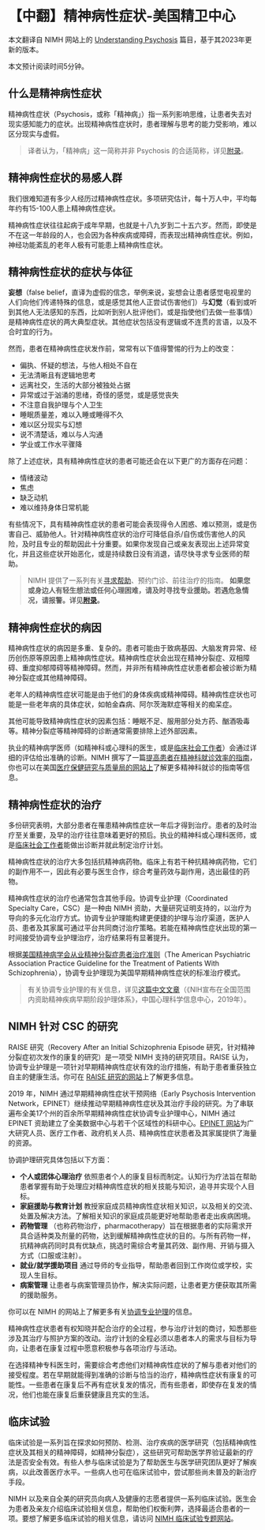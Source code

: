 # 【中翻】精神病性症状-美国精卫中心

本文翻译自 NIMH 网站上的 [Understanding Psychosis](https://www.nimh.nih.gov/health/publications/understanding-psychosis) 篇目，基于其2023年更新的版本。

本文预计阅读时间5分钟。

## 什么是精神病性症状

精神病性症状（Psychosis，或称「精神病」）指一系列影响思维，让患者失去对现实感知能力的症状。出现精神病性症状时，患者理解与思考的能力受影响，难以区分现实与虚假。

> 译者认为，「精神病」这一简称并非 Psychosis 的合适简称，详见[附录](../appendix.md#精神病性症状-回到原文)。

## 精神病性症状的易感人群

我们很难知道有多少人经历过精神病性症状。多项研究估计，每十万人中，平均每年约有15-100人患上精神病性症状。

精神病性症状往往起病于成年早期，也就是十八九岁到二十五六岁。然而，即使是不在这一年龄段的人，也会因为各种疾病或障碍，而表现出精神病性症状。例如，神经功能紊乱的老年人极有可能患上精神病性症状。

## 精神病性症状的症状与体征

**妄想**（false belief，直译为虚假的信念，举例来说，妄想会让患者感觉电视里的人们向他们传递特殊的信息，或是感觉其他人正尝试伤害他们）与**幻觉**（看到或听到其他人无法感知的东西，比如听到别人批评他们，或是指使他们去做一些事情）是精神病性症状的两大典型症状。其他症状包括没有逻辑或不连贯的言语，以及不合时宜的行为。

然而，患者在精神病性症状发作前，常常有以下值得警惕的行为上的改变：

- 偏执、怀疑的想法，与他人相处不自在
- 无法清晰且有逻辑地思考
- 远离社交，生活的大部分被独处占据
- 异常或过于汹涌的思绪，奇怪的感觉，或是感觉丧失
- 不注意自我护理与个人卫生
- 睡眠质量差，难以入睡或睡得不久
- 难以区分现实与幻想
- 说不清楚话，难以与人沟通
- 学业或工作水平骤降

除了上述症状，具有精神病性症状的患者可能还会在以下更广的方面存在问题：

- 情绪波动
- 焦虑
- 缺乏动机
- 难以维持身体日常机能

有些情况下，具有精神病性症状的患者可能会表现得令人困惑、难以预测，或是伤害自己、威胁他人。针对精神病性症状的治疗可降低自杀/自伤或伤害他人的风险，及时且专业的帮助因此十分重要。如果你发现自己或亲友表现出上述异常变化，并且这些症状开始恶化，或是持续数日没有消退，请尽快寻求专业医师的帮助。

> NIMH 提供了一系列有关[寻求帮助](https://www.nimh.nih.gov/health/find-help)、预约门诊、前往治疗的指南。
> **如果您或身边人有轻生想法或任何心理困难，请及时寻找专业援助。若遇危急情况，请报警。详见[附录](../appendix.md#危机干预与报警)。**

## 精神病性症状的病因

精神病性症状的病因是多重、复杂的。患者可能由于致病基因、大脑发育异常、经历创伤原等原因患上精神病性症状。精神病性症状会出现在精神分裂症、双相障碍、重度抑郁障碍等精神障碍。然而，并非所有精神病性症状患者都会被诊断为精神分裂症或其他精神障碍。

老年人的精神病性症状可能是由于他们的身体疾病或精神障碍。精神病性症状也可能是一些老年病的具体症状，如帕金森病、阿尔茨海默症等相关的痴呆症。

其他可能导致精神病性症状的因素包括：睡眠不足、服用部分处方药、酗酒吸毒等。精神分裂症等精神障碍的诊断通常需要排除上述外部因素。

执业的精神病学医师（如精神科或心理科的医生，或是[临床社会工作者](../appendix.md#临床社会工作者)）会通过详细的评估给出准确的诊断。NIMH 撰写了一篇[提高患者在精神科就诊效率的指南](https://www.nimh.nih.gov/health/publications/tips-for-talking-with-your-health-care-provider)，你也可以在美国[医疗保健研究与质量局的网站上](http://www.ahrq.gov/questions)了解更多精神科就诊的指南等信息。

## 精神病性症状的治疗

多份研究表明，大部分患者在罹患精神病性症状一年后才得到治疗。患者的及时治疗至关重要，及早的治疗往往意味着更好的预后。执业的精神科或心理科医师，或是[临床社会工作者](../appendix.md#临床社会工作者)能做出诊断并就此制定治疗计划。

精神病性症状的治疗大多包括抗精神病药物。临床上有若干种抗精神病药物，它们的副作用不一，因此有必要与医生合作，综合考量药效与副作用，选出最佳的药物。

精神病性症状的治疗也通常包含其他手段。协调专业护理（Coordinated Specialty Care，CSC）是一种由 NIMH 资助，大量研究证明支持的，以治疗为导向的多元化治疗方式。协调专业护理能构建更便捷的护理与治疗渠道，医护人员、患者及其家属可通过平台共同商讨治疗策略。若能在精神病性症状出现的第一时间接受协调专业护理治疗，治疗结果将有显著提升。

根据[美国精神病学会从业精神分裂症患者治疗准则](https://pubmed.ncbi.nlm.nih.gov/32867516/)（The American Psychiatric Association Practice Guideline for the Treatment of Patients With Schizophrenia），协调专业护理现为美国早期精神病性症状的标准治疗模式。

> 有关协调专业护理的有关信息，详见[这篇中文文章](https://lib.psych.ac.cn/library/notice/Detail/c688257a-4026-421d-a747-7bb10774bc7e)（《NIH宣布在全国范围内资助精神疾病早期阶段护理体系》，中国心理科学信息中心，2019年）。

## NIMH 针对 CSC 的研究

RAISE 研究（Recovery After an Initial Schizophrenia Episode 研究，针对精神分裂症初次发作的康复的研究）是一项受 NIMH 支持的研究项目。RAISE 认为，协调专业护理是一项针对早期精神病性症状有效的治疗措施，有助于患者重获独立自主的健康生活。你可在 [RAISE 研究的网站](https://www.nimh.nih.gov/research/research-funded-by-nimh/research-initiatives/recovery-after-an-initial-schizophrenia-episode-raise)上了解更多信息。

2019 年，NIMH 通过早期精神病性症状干预网络（Early Psychosis Intervention Network，EPINET）继续推动早期精神病性症状及其治疗手段的研究。为了串联遍布全美17个州的百余所早期精神病性症状协调专业护理中心，NIMH 通过 EPINET 资助建立了全美数据中心与若干个区域性的科研中心。[EPINET 网站](https://nationalepinet.org/)为广大研究人员、医疗工作者、政府机关人员、精神病性症状患者及其家属提供了海量的资源。

协调护理研究具体包括以下方面：

- **个人或团体心理治疗** 依照患者个人的康复目标而制定。认知行为疗法旨在帮助患者掌握有助于处理应对精神病性症状的相关技能与知识，追寻并实现个人目标。
- **家庭援助与教育计划** 教授家庭成员精神病性症状相关知识，以及相关的交流、处置及解决方法。了解相关知识的家庭成员能更好地帮助患者走出疾病困境。
- **药物管理** （也称药物治疗，pharmacotherapy）旨在根据患者的实际需求开具合适种类及剂量的药物，达到缓解精神病性症状的目的。与所有药物一样，抗精神病药同时具有优缺点，挑选时需综合考量其药效、副作用、开销与摄入方式（口服或注射）。
- **就业/就学援助项目** 通过导师的专业指导，帮助患者回到工作岗位或学校，实现人生目标。
- **病案管理** 让患者与病案管理员协作，解决实际问题，让患者更方便获取其所需的援助服务。

你可以在 NIMH 的网站上了解更多有关[协调专业护理](https://www.nimh.nih.gov/research/research-funded-by-nimh/research-initiatives/recovery-after-an-initial-schizophrenia-episode-raise)的信息。

精神病性症状患者有权知晓并配合治疗的全过程，参与治疗计划的商讨，知悉那些涉及其治疗与照护方案的改动。治疗计划的全程必须以患者本人的需求与目标为导向，让患者在康复过程中愿意积极参与各项治疗与活动。

在选择精神专科医生时，需要综合考虑他们对精神病性症状的了解与患者对他们的接受程度。若在早期就能得到准确的诊断与恰当的治疗，精神病性症状有康复的可能性。一些患者在康复后不再有症状复发的情况，而有些患者，即使存在复发的情况，他们也能在康复后重获健康且充实的生活。

## 临床试验

临床试验是一系列旨在探求如何预防、检测、治疗疾病的医学研究（包括精神病性症状及其相关的精神障碍，如精神分裂症），这些研究可帮助医学界验证最新的疗法是否安全有效。有些人参与临床试验是为了帮助医生与医学研究团队更好了解疾病，以此改善医疗水平。一些病人也可在临床试验中，尝试那些尚未普及的新治疗手段。

NIMH 以及来自全美的研究员向病人及健康的志愿者提供一系列临床试验。医生会为患者及亲友介绍临床试验相关信息，帮助他们权衡利弊，选择最适合患者的一项。要想了解更多临床试验的相关信息，请访问 [NIMH 临床试验专题网站](https://www.nimh.nih.gov/health/trials)。
